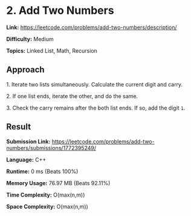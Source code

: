 # 2. Add Two Numbers

**Link:** https://leetcode.com/problems/add-two-numbers/description/

**Difficulty:** Medium

**Topics:** Linked List, Math, Recursion


## Approach

1\. Iterate two lists simultaneously. Calculate the current digit and carry.

2\. If one list ends, iterate the other, and do the same.

3\. Check the carry remains after the both list ends. If so, add the digit `1`. 


## Result

**Submission Link:** https://leetcode.com/problems/add-two-numbers/submissions/1772395249/

**Language:** C++

**Runtime:** 0 ms (Beats 100%)

**Memory Usage:** 76.97 MB (Beats 92.11%)

**Time Complexity:** O(max(n,m))

**Space Complexity:** O(max(n,m))
